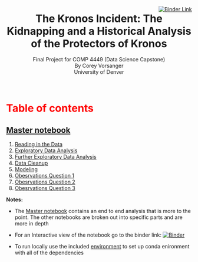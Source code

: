 <div style="text-align: right">
    <a href= https://mybinder.org/v2/gh/cvorsanger/COMP4448Final/HEAD>
        <img src="https://mybinder.org/badge_logo.svg" alt="Binder Link">
    </a>
</div>
<div  style = "font-size:28px;text-align:center;">
    <b>The Kronos Incident: The Kidnapping and a Historical Analysis of the Protectors of Kronos</b>
</div>
<br>
<center>
    Final Project for COMP 4449 (Data Science Capstone)<br>By Corey Vorsanger<br>University of Denver
</center>
<br>
<br>
<h1 style="color:red">Table of contents</h1>

## [Master notebook](./notebooks/Master.ipynb)

1. [Reading in the Data](./notebooks/ReadIn.ipynb)<br>
1. [Exploratory Data Analysis](./notebooks/EDA.ipynb)<br>
1. [Further Exploratory Data Analysis](./notebooks/FurtherEDA.ipynb)<br>
1. [Data Cleanup](./notebooks/CleanUp.ipynb)<br>
1. [Modeling](./notebooks/Modeling.ipynb)<br>
1. [Obesrvations Question 1](./notebooks/ObservationsQ1.ipynb)<br>
1. [Obesrvations Question 2](./notebooks/ObservationsQ2.ipynb)<br>
1. [Obesrvations Question 3](./notebooks/ObservationsQ3.ipynb)


<b>Notes:</b>
<br>

- The [Master notebook](./notebooks/Master.ipynb) contains an end to end analysis that is more to the point. The other notebooks are broken out into specific parts and are more in depth

- For an Interactive view of the notebook go to the binder link: [![Binder](https://mybinder.org/badge_logo.svg)](https://mybinder.org/v2/gh/cvorsanger/COMP4448Final/HEAD)

- To run locally use the included [environment](./binder/environment.yml) to set up conda enironment with all of the dependencies